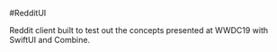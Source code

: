 #RedditUI

Reddit client built to test out the concepts presented at WWDC19 with SwiftUI and Combine. 

